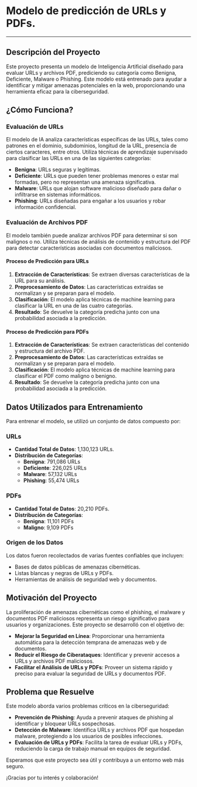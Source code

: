 # Modelo de predicción de URLs y PDFs. 
---

## Descripción del Proyecto

Este proyecto presenta un modelo de Inteligencia Artificial diseñado para evaluar URLs y archivos PDF, prediciendo su categoría como Benigna, Deficiente, Malware o Phishing. Este modelo está entrenado para ayudar a identificar y mitigar amenazas potenciales en la web, proporcionando una herramienta eficaz para la ciberseguridad.

## ¿Cómo Funciona?

### Evaluación de URLs

El modelo de IA analiza características específicas de las URLs, tales como patrones en el dominio, subdominios, longitud de la URL, presencia de ciertos caracteres, entre otros. Utiliza técnicas de aprendizaje supervisado para clasificar las URLs en una de las siguientes categorías:

- **Benigna**: URLs seguras y legítimas.
- **Deficiente**: URLs que pueden tener problemas menores o estar mal formadas, pero no representan una amenaza significativa.
- **Malware**: URLs que alojan software malicioso diseñado para dañar o infiltrarse en sistemas informáticos.
- **Phishing**: URLs diseñadas para engañar a los usuarios y robar información confidencial.

### Evaluación de Archivos PDF

El modelo también puede analizar archivos PDF para determinar si son malignos o no. Utiliza técnicas de análisis de contenido y estructura del PDF para detectar características asociadas con documentos maliciosos.

#### Proceso de Predicción para URLs

1. **Extracción de Características**: Se extraen diversas características de la URL para su análisis.
2. **Preprocesamiento de Datos**: Las características extraídas se normalizan y se preparan para el modelo.
3. **Clasificación**: El modelo aplica técnicas de machine learning para clasificar la URL en una de las cuatro categorías.
4. **Resultado**: Se devuelve la categoría predicha junto con una probabilidad asociada a la predicción.

#### Proceso de Predicción para PDFs

1. **Extracción de Características**: Se extraen características del contenido y estructura del archivo PDF.
2. **Preprocesamiento de Datos**: Las características extraídas se normalizan y se preparan para el modelo.
3. **Clasificación**: El modelo aplica técnicas de machine learning para clasificar el PDF como maligno o benigno.
4. **Resultado**: Se devuelve la categoría predicha junto con una probabilidad asociada a la predicción.

## Datos Utilizados para Entrenamiento

Para entrenar el modelo, se utilizó un conjunto de datos compuesto por:

### URLs

- **Cantidad Total de Datos**: 1,130,123 URLs.
- **Distribución de Categorías**:
  - **Benigna**: 791,086 URLs
  - **Deficiente**: 226,025 URLs
  - **Malware**: 57,132 URLs
  - **Phishing**: 55,474 URLs

### PDFs

- **Cantidad Total de Datos**: 20,210 PDFs.
- **Distribución de Categorías**:
  - **Benigna**: 11,101 PDFs
  - **Maligno**: 9,109 PDFs

### Origen de los Datos

Los datos fueron recolectados de varias fuentes confiables que incluyen:
- Bases de datos públicas de amenazas cibernéticas.
- Listas blancas y negras de URLs y PDFs.
- Herramientas de análisis de seguridad web y documentos.

## Motivación del Proyecto

La proliferación de amenazas cibernéticas como el phishing, el malware y documentos PDF maliciosos representa un riesgo significativo para usuarios y organizaciones. Este proyecto se desarrolló con el objetivo de:

- **Mejorar la Seguridad en Línea**: Proporcionar una herramienta automática para la detección temprana de amenazas web y de documentos.
- **Reducir el Riesgo de Ciberataques**: Identificar y prevenir accesos a URLs y archivos PDF maliciosos.
- **Facilitar el Análisis de URLs y PDFs**: Proveer un sistema rápido y preciso para evaluar la seguridad de URLs y documentos PDF.

## Problema que Resuelve

Este modelo aborda varios problemas críticos en la ciberseguridad:

- **Prevención de Phishing**: Ayuda a prevenir ataques de phishing al identificar y bloquear URLs sospechosas.
- **Detección de Malware**: Identifica URLs y archivos PDF que hospedan malware, protegiendo a los usuarios de posibles infecciones.
- **Evaluación de URLs y PDFs**: Facilita la tarea de evaluar URLs y PDFs, reduciendo la carga de trabajo manual en equipos de seguridad.


Esperamos que este proyecto sea útil y contribuya a un entorno web más seguro.

¡Gracias por tu interés y colaboración!
